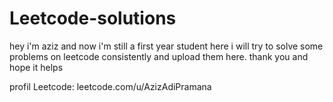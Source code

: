 # Leetcode-solutions

hey i'm aziz and now i'm still a first year student here i will try to solve some problems on leetcode consistently and upload them here. thank you and hope it helps 

profil Leetcode: leetcode.com/u/AzizAdiPramana
